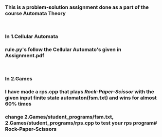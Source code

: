 ### This is a problem-solution assignment done as a part of the course **Automata Theory**
<br>



### **In 1.Cellular Automata**
### rule.py's follow the Cellular Automato's given in Assignment.pdf

<br>

### **In 2.Games**
### I have made a **rps.cpp** that plays ***Rock-Paper-Scissor*** with the given input finite state automaton(**fsm.txt**) and wins for almost 60% times
### change 2.Games/student_programs/fsm.txt, 2.Games/student_programs/rps.cpp to test your rps program# Rock-Paper-Scissors
